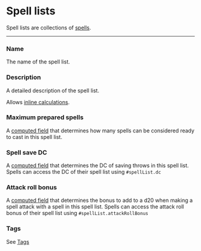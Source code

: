 # Spell lists

Spell lists are collections of [spells](/docs/property/spell).

---

### Name

The name of the spell list.

### Description

A detailed description of the spell list.

Allows [inline calculations](/docs/inline-calculations).

### Maximum prepared spells

A [computed field](/docs/computed-fields) that determines how many spells can be considered ready to cast in this spell list.

### Spell save DC

A [computed field](/docs/computed-fields) that determines the DC of saving throws in this spell list. Spells can access the DC of their spell list using `#spellList.dc`

### Attack roll bonus

A [computed field](/docs/computed-fields) that determines the bonus to add to a d20 when making a spell attack with a spell in this spell list. Spells can access the attack roll bonus of their spell list using `#spellList.attackRollBonus`

### Tags

See [Tags](/docs/tags)
